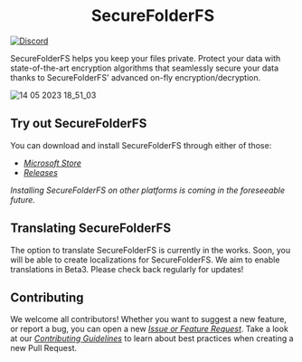 <p align="center">
  <h1 align="center">SecureFolderFS</h1>
</p>

[![Discord](https://discordapp.com/api/guilds/926425949078159420/widget.png)](https://discord.gg/NrTxXpJ2Zj)

SecureFolderFS helps you keep your files private. Protect your data with state-of-the-art encryption algorithms that seamlessly secure your data thanks to SecureFolderFS' advanced on-fly encryption/decryption.

![14 05 2023 18_51_03](https://github.com/securefolderfs-community/SecureFolderFS/assets/53011783/5320dfca-6388-46d8-99ab-90a5b3026d0a)

## Try out SecureFolderFS

You can download and install SecureFolderFS through either of those:
- *[Microsoft Store](https://apps.microsoft.com/store/detail/securefolderfs/9NZ7CZRN7GG8)*
- *[Releases](https://github.com/securefolderfs-community/SecureFolderFS/releases)*

*Installing SecureFolderFS on other platforms is coming in the foreseeable future.*

## Translating SecureFolderFS

The option to translate SecureFolderFS is currently in the works. Soon, you will be able to create localizations for SecureFolderFS. We aim to enable translations in Beta3. Please check back regularly for updates!

## Contributing

We welcome all contributors! Whether you want to suggest a new feature, or report a bug, you can open a new *[Issue or Feature Request](https://github.com/securefolderfs-community/SecureFolderFS/issues/new/choose)*. Take a look at our *[Contributing Guidelines](CONTRIBUTING.md)* to learn about best practices when creating a new Pull Request.
